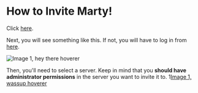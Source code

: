 # How to Invite Marty!
Click [here](https://discord.com/oauth2/authorize?client_id=772210251268096021&permissions=2013267056&scope=bot).

Next, you will see something like this. If not, you will have to log in from [here](https://discord.com/login).

![Image 1, hey there hoverer](http://www.simpleimageresizer.com/_uploads/photos/8c733414/unknown_50.png)

Then, you'll need to select a server. Keep in mind that you **should have administrator permissions** in the server you want to invite it to.
1[Image 1, wassup hoverer](https://images-ext-1.discordapp.net/external/FFK1M1AlSTDoG_JOAVICIgaMhGA5-yJszlUE-4nSf0M/https/image.prntscr.com/image/OXIqcDldQYG3wUP18seLMw.png?width=300&height=350)

